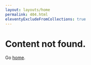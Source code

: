 ```yaml
---
layout: layouts/home
permalink: 404.html
eleventyExcludeFromCollections: true
---
```


# Content not found.

Go <a href="{{ '/' | url }}">home</a>.
